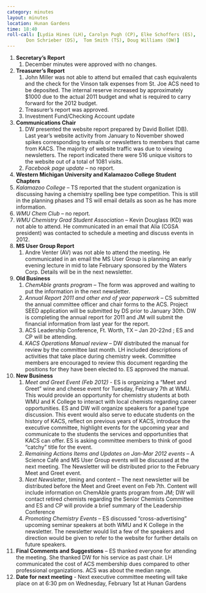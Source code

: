 ```yaml
---
category: minutes
layout: minutes
location: Hunan Gardens
time: 18:40
roll-call: [Lydia Hines (LH), Carolyn Pugh (CP), Elke Schoffers (ES),
	   Don Schrieber (DS),  Tom Smith (TS), Doug Williams (DW)]
---
```


1. **Secretary’s Report**
   1. December minutes were approved with no changes.
2. **Treasurer’s Report**
   1. John Miller was not able to attend but emailed that cash equivalents and the check for the Vinson talk expenses from St. Joe ACS need to be deposited. The internal reserve increased by approximately $1000 due to the actual 2011 budget and what is required to carry forward for the 2012 budget. 
   2. Treasurer’s report was approved.
   3.  Investment Fund/Checking Account update
3. **Communications Chair**
   1. DW presented the website report prepared by David Bolliet (DB). Last year’s  website activity from January to November showed spikes corresponding to emails  or newsletters to members that came from KACS. The majority of website traffic was due to viewing newsletters. The report indicated there were 516 unique visitors to the website out of a total of 1081 visits. 
   2. *Facebook page update* – no report.
4.  **Western Michigan University and Kalamazoo College Student Chapters**
   1. *Kalamazoo College* – TS reported that the student organization is discussing having a chemistry spelling bee type competition. This is still in the planning phases and TS will email details as soon as he has more information.
   2. *WMU Chem Club* – no report.
   3. *WMU Chemistry Grad Student Association* – Kevin Douglass (KD) was not able to attend. He communicated in an email that Alia (CGSA president) was contacted to schedule a meeting and discuss events in 2012.
5. **MS User Group Report**
   1. Andre Venter (AV) was not able to attend the meeting. He communicated in an  email the MS User Group is planning an early evening lecture in mid to late February sponsored by the Waters Corp. Details will be in the next newsletter.
6. **Old Business**
   1. *ChemAble grants program* – The form was approved and waiting to put the information in the next newsletter.
   2. *Annual Report 2011 and other end of year paperwork* – CS submitted the annual committee officer and chair forms to the ACS. Project SEED application will be submitted by DS prior to January 30th. DW is completing the annual report for  2011 and JM will submit the financial information from last year for the report.
   3. ACS Leadership Conference, Ft. Worth, TX – Jan 20-22nd ; ES and CP will be attending.
   4. *KACS Operations Manual review* – DW distributed the manual for review by the committee last month. LH included descriptions of activities that take place during  chemistry week. Committee members are encouraged to review this document regarding the positions for they have been elected to. ES approved the manual.
7. **New Business**
   1. *Meet and Greet Event (Feb 2012)* - ES is organizing a “Meet and Greet” wine and cheese event for Tuesday, February 7th at WMU. This would provide an opportunity for chemistry students at both WMU and K College to interact with local chemists regarding career opportunities. ES and DW will organize speakers for a panel type discussion. This event would also serve to educate students on the history of KACS, reflect on previous years of KACS, introduce the executive committee, highlight events for the upcoming year and communicate to the students the services and opportunities that KACS can offer. ES is asking committee members to think of good “catchy” title for the event.
   2. *Remaining Actions Items and Updates on Jan-Mar 2012 events* – A Science Café and MS User Group events will be discussed at the next meeting. The Newsletter will be distributed prior to the February Meet and Greet event.
   3. *Next Newsletter*, timing and content – The next newsletter will be distributed  before the Meet and Greet event on Feb 7th. Content will include information on ChemAble grants program from JM; DW will contact retired chemists regarding the Senior Chemists Committee and ES and CP will provide a brief summary of the Leadership Conference
   4. *Promoting Chemistry Events* – ES discussed “cross-advertising” upcoming seminar speakers at both WMU and K College in the newsletter. The newsletter would list a few of the speakers and direction would be given to refer to the website for further details on future speakers.
8. **Final Comments and Suggestions** – ES thanked everyone for attending the meeting. She thanked DW for his service as past chair. LH communicated the cost of ACS membership dues compared to other professional organizations. ACS was about the median range.
9. **Date for next meeting** -  Next executive committee meeting will take place on at 6:30 pm on Wednesday, February 1st at Hunan Gardens